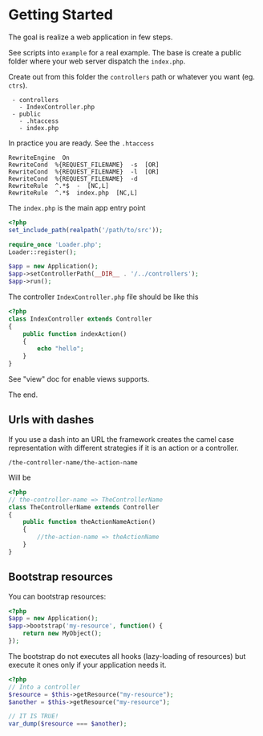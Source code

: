 # Getting Started

The goal is realize a web application in few steps.

See scripts into `example` for a real example. The base is create 
a public folder where your web server dispatch the `index.php`.

Create out from this folder the `controllers` path or whatever you
want (eg. `ctrs`).

```
 - controllers
   - IndexController.php
 - public
   - .htaccess
   - index.php
```

In practice you are ready. See the `.htaccess`

```
RewriteEngine  On
RewriteCond  %{REQUEST_FILENAME}  -s  [OR]
RewriteCond  %{REQUEST_FILENAME}  -l  [OR]
RewriteCond  %{REQUEST_FILENAME}  -d
RewriteRule  ^.*$  -  [NC,L]
RewriteRule  ^.*$  index.php  [NC,L]
```

The `index.php` is the main app entry point

```php
<?php 
set_include_path(realpath('/path/to/src'));

require_once 'Loader.php';
Loader::register();

$app = new Application();
$app->setControllerPath(__DIR__ . '/../controllers');
$app->run();
```

The controller `IndexController.php` file should be like this

```php
<?php 
class IndexController extends Controller
{
    public function indexAction()
    {
        echo "hello";
    }
}
```

See "view" doc for enable views supports.

The end.

## Urls with dashes

If you use a dash into an URL the framework creates the camel case
representation with different strategies if it is an action or a
controller.

```
/the-controller-name/the-action-name
```

Will be

```php
<?php
// the-controller-name => TheControllerName
class TheControllerName extends Controller
{
    public function theActionNameAction()
    {
        //the-action-name => theActionName
    }
}
```

## Bootstrap resources

You can bootstrap resources:

```php
<?php
$app = new Application();
$app->bootstrap('my-resource', function() {
    return new MyObject();
});
```

The bootstrap do not executes all hooks (lazy-loading of resources) but execute 
it ones only if your application needs it.

```php
<?php
// Into a controller
$resource = $this->getResource("my-resource");
$another = $this->getResource("my-resource");

// IT IS TRUE!
var_dump($resource === $another);
```